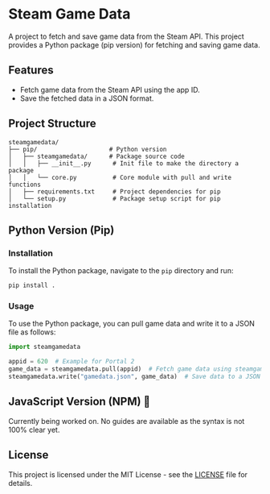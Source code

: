 # Steam Game Data

A project to fetch and save game data from the Steam API. This project provides a Python package (pip version) for fetching and saving game data.

## Features

- Fetch game data from the Steam API using the app ID.
- Save the fetched data in a JSON format.

## Project Structure

```
steamgamedata/
├── pip/                    # Python version
│   ├── steamgamedata/      # Package source code
│   │   ├── __init__.py      # Init file to make the directory a package
│   │   └── core.py          # Core module with pull and write functions
│   ├── requirements.txt     # Project dependencies for pip
│   └── setup.py             # Package setup script for pip installation
```

## Python Version (Pip)

### Installation

To install the Python package, navigate to the `pip` directory and run:

```bash
pip install .
```

### Usage

To use the Python package, you can pull game data and write it to a JSON file as follows:

```python
import steamgamedata

appid = 620  # Example for Portal 2
game_data = steamgamedata.pull(appid)  # Fetch game data using steamgamedata
steamgamedata.write("gamedata.json", game_data)  # Save data to a JSON file using steamgamedata
```

## JavaScript Version (NPM) 🚧

Currently being worked on. No guides are available as the syntax is not 100% clear yet.

## License

This project is licensed under the MIT License - see the [LICENSE](LICENSE) file for details.
